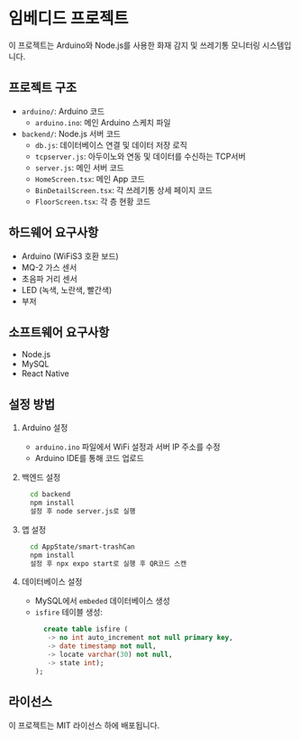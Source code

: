 # 임베디드 프로젝트

이 프로젝트는 Arduino와 Node.js를 사용한 화재 감지 및 쓰레기통 모니터링 시스템입니다.

## 프로젝트 구조

- `arduino/`: Arduino 코드
  - `arduino.ino`: 메인 Arduino 스케치 파일
- `backend/`: Node.js 서버 코드
  - `db.js`: 데이터베이스 연결 및 데이터 저장 로직
  - `tcpserver.js`: 아두이노와 연동 및 데이터를 수신하는 TCP서버
  - `server.js`: 메인 서버 코드
  - `HomeScreen.tsx`: 메인 App 코드
  - `BinDetailScreen.tsx`: 각 쓰레기통 상세 페이지 코드
  - `FloorScreen.tsx`: 각 층 현황 코드

## 하드웨어 요구사항

- Arduino (WiFiS3 호환 보드)
- MQ-2 가스 센서
- 초음파 거리 센서
- LED (녹색, 노란색, 빨간색)
- 부저

## 소프트웨어 요구사항

- Node.js
- MySQL
- React Native

## 설정 방법

1. Arduino 설정
   - `arduino.ino` 파일에서 WiFi 설정과 서버 IP 주소를 수정
   - Arduino IDE를 통해 코드 업로드

2. 백엔드 설정
   ```bash
     cd backend
     npm install
     설정 후 node server.js로 실행
   ```
   
3. 앱 설정
   ```bash
     cd AppState/smart-trashCan
     npm install
     설정 후 npx expo start로 실행 후 QR코드 스캔
   ```

4. 데이터베이스 설정
   - MySQL에서 `embeded` 데이터베이스 생성
   - `isfire` 테이블 생성:
     ```sql
       create table isfire (
        -> no int auto_increment not null primary key,
        -> date timestamp not null,
        -> locate varchar(30) not null,
        -> state int);
     );
     ```

## 라이선스

이 프로젝트는 MIT 라이선스 하에 배포됩니다. 
